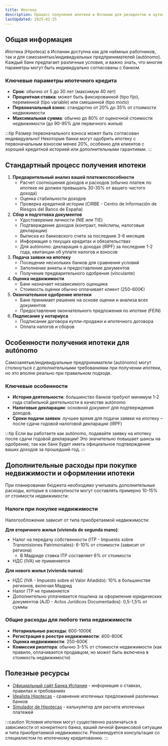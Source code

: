 ```yaml
---
title: Ипотека
description: Процесс получения ипотеки в Испании для резидентов и аутономо
lastUpdated: 2025-02-25
---
```


## Общая информация

Ипотека (Hipoteca) в Испании доступна как для наёмных работников, так и для самозанятых/индивидуальных предпринимателей (autónomo). Каждый банк предлагает различные условия, и важно знать, что многие параметры могут быть индивидуально согласованы с банком.

### Ключевые параметры ипотечного кредита

- **Срок**: обычно от 5 до 30 лет (максимум 40 лет)
- **Процентная ставка**: может быть фиксированной (tipo fijo), переменной (tipo variable) или смешанной (tipo mixto)
- **Первоначальный взнос**: стандартно от 20% до 35% от стоимости недвижимости
- **Максимальная сумма**: обычно до 80% от оценочной стоимости недвижимости (до 90-95% для первичного жилья)

:::tip
Размер первоначального взноса может быть согласован индивидуально! Некоторые банки могут одобрить ипотеку с первоначальным взносом менее 20%, особенно для клиентов с хорошей кредитной историей или дополнительными гарантиями.
:::

## Стандартный процесс получения ипотеки

<ol>
<li><strong>Предварительный анализ вашей платежеспособности</strong>
   <ul>
   <li>Расчет соотношения доходов и расходов (обычно платеж по ипотеке не должен превышать 30-35% от вашего чистого дохода)</li>
   <li>Оценка стабильности доходов</li>
   <li>Проверка кредитной истории (CIRBE - Centro de Información de Riesgos del Banco de España)</li>
   </ul>
</li>

<li><strong>Сбор и подготовка документов</strong>
   <ul>
   <li>Удостоверение личности (NIE или TIE)</li>
   <li>Подтверждение доходов (контракт, пейслипы, налоговые декларации)</li>
   <li>Выписка из банковского счета за последние 3-6 месяцев</li>
   <li>Информация о текущих кредитах и обязательствах</li>
   <li>Для autónomo: декларация о доходах (IRPF) за последние 1-2 года, квитанции об уплате налогов и взносов</li>
   </ul>
</li>

<li><strong>Подача заявки на ипотеку</strong>
   <ul>
   <li>Посещение нескольких банков для сравнения условий</li>
   <li>Заполнение анкеты и предоставление документов</li>
   <li>Получение предварительного одобрения (vinculante)</li>
   </ul>
</li>

<li><strong>Оценка недвижимости</strong>
   <ul>
   <li>Банк назначает независимого оценщика</li>
   <li>Стоимость оценки обычно оплачивает клиент (250-600€)</li>
   </ul>
</li>

<li><strong>Окончательное одобрение ипотеки</strong>
   <ul>
   <li>Банк принимает решение на основе оценки и анализа всех документов</li>
   <li>Предоставление окончательного предложения по ипотеке (FEIN)</li>
   </ul>
</li>

<li><strong>Подписание у нотариуса</strong>
   <ul>
   <li>Подписание договора купли-продажи и ипотечного договора</li>
   <li>Оплата налогов и сборов</li>
   </ul>
</li>
</ol>

## Особенности получения ипотеки для autónomo

Самозанятые/индивидуальные предприниматели (autónomo) могут столкнуться с дополнительными требованиями при получении ипотеки, но это вполне реально при правильном подходе.

### Ключевые особенности

- **История деятельности**: большинство банков требуют минимум 1-2 года стабильной деятельности в качестве autónomo
- **Налоговые декларации**: основной документ для подтверждения доходов. 
- **Сроки подачи заявки**: лучшее время для подачи заявки на ипотеку – после сдачи годовой налоговой декларации (IRPF)

:::tip
Если вы работаете как autónomo, подавайте заявку на ипотеку после сдачи годовой декларации! Это значительно повышает шансы на одобрение, так как банк будет иметь официальное подтверждение ваших доходов за прошедший год.
:::

## Дополнительные расходы при покупке недвижимости и оформлении ипотеки

При планировании бюджета необходимо учитывать дополнительные расходы, которые в совокупности могут составлять примерно 10-15% от стоимости недвижимости:

### Налоги при покупке недвижимости
Налогообложение зависит от типа приобретаемой недвижимости:

**Для вторичного жилья (vivienda de segunda mano)**:
- Налог на передачу собственности (ITP - Impuesto sobre Transmisiones Patrimoniales): 6-10% от стоимости (зависит от региона)
  - В Мадриде ставка ITP составляет 6% от стоимости
- НДС (IVA) не применяется

**Для нового жилья (vivienda nueva)**:
- НДС (IVA - Impuesto sobre el Valor Añadido): 10% в большинстве регионов, включая Мадрид
- Налог ITP не применяется
- Дополнительно уплачивается пошлина за оформление юридических документов (AJD - Actos Jurídicos Documentados): 0,5-1,5% от суммы

### Общие расходы для любого типа недвижимости
- **Нотариальные расходы**: 600-1000€
- **Регистрация в реестре недвижимости**: 400-800€
- **Оценка недвижимости**: 250-600€
- **Комиссия риэлтора**: обычно 3-5% от стоимости недвижимости (как правило, оплачивается продавцом, но может быть включена в стоимость недвижимости)

## Полезные ресурсы

- [Официальный сайт Банка Испании](https://www.bde.es/) - информация о ставках, правилах и требованиях
- [Idealista Hipotecas](https://www.idealista.com/hipotecas/) - сравнение ипотечных предложений различных банков
- [Simulador de Hipotecas](https://www.idealista.com/hipotecas/simulador-hipotecas/) - калькулятор для расчета ипотечных платежей

:::caution
Условия ипотеки могут существенно различаться в зависимости от конкретного банка, вашей личной финансовой ситуации и типа приобретаемой недвижимости. Рекомендуется консультация со специалистом по ипотечному кредитованию.
:::
